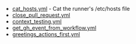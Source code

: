 - [cat_hosts.yml](cat_hosts.yml) - Cat the runner's /etc/hosts file
- [close_pull_request.yml](close_pull_request.yml)
- [context_testing.yml](context_testing.yml)
- [get_gh_event_from_workflow.yml](get_gh_event_from_workflow.yml)
- [greetings_actions_first.yml](greetings_actions_first.yml)
